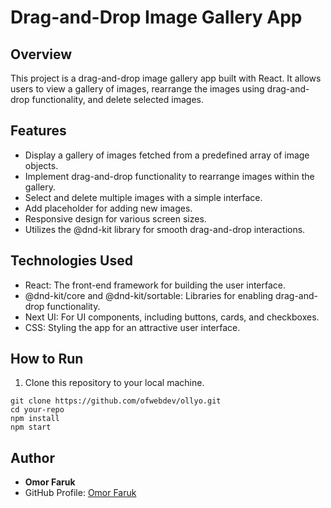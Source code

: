 # Drag-and-Drop Image Gallery App

## Overview

This project is a drag-and-drop image gallery app built with React. It allows users to view a gallery of images, rearrange the images using drag-and-drop functionality, and delete selected images.

## Features

- Display a gallery of images fetched from a predefined array of image objects.
- Implement drag-and-drop functionality to rearrange images within the gallery.
- Select and delete multiple images with a simple interface.
- Add placeholder for adding new images.
- Responsive design for various screen sizes.
- Utilizes the @dnd-kit library for smooth drag-and-drop interactions.

## Technologies Used

- React: The front-end framework for building the user interface.
- @dnd-kit/core and @dnd-kit/sortable: Libraries for enabling drag-and-drop functionality.
- Next UI: For UI components, including buttons, cards, and checkboxes.
- CSS: Styling the app for an attractive user interface.

## How to Run

1. Clone this repository to your local machine.

```shell
git clone https://github.com/ofwebdev/ollyo.git
cd your-repo
npm install
npm start
```

## Author

- **Omor Faruk**
- GitHub Profile: [Omor Faruk](https://github.com/ofwebdev)

